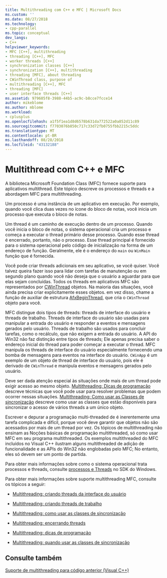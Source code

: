 ```yaml
---
title: Multithreading com C++ e MFC | Microsoft Docs
ms.custom: ''
ms.date: 08/27/2018
ms.technology:
- cpp-parallel
ms.topic: conceptual
dev_langs:
- C++
helpviewer_keywords:
- MFC [C++], multithreading
- threading [C++], MFC
- worker threads [C++]
- synchronization classes [C++]
- synchronization [C++], multithreading
- threading [MFC], about threading
- CWinThread class, purpose of
- multithreading [C++], MFC
- threading [MFC]
- user interface threads [C++]
ms.assetid: 979605f8-3988-44b5-ac9c-b8cce7fcce14
author: mikeblome
ms.author: mblome
ms.workload:
- cplusplus
ms.openlocfilehash: a1f5f1ea1d8d6578b631da772522a0a852d11c89
ms.sourcegitcommit: f7703076b850c717c33d72fb0755fbb2215c5ddc
ms.translationtype: MT
ms.contentlocale: pt-BR
ms.lasthandoff: 08/28/2018
ms.locfileid: "43132188"
---
```

# <a name="multithreading-with-c-and-mfc"></a>Multithread com C++ e MFC
A biblioteca Microsoft Foundation Class (MFC) fornece suporte para aplicativos multithread. Este tópico descreve os processos e threads e a abordagem MFC para multithreading.  
  
Um processo é uma instância de um aplicativo em execução. Por exemplo, quando você clica duas vezes no ícone do bloco de notas, você inicia um processo que executa o bloco de notas.  
  
Um thread é um caminho de execução dentro de um processo. Quando você inicia o bloco de notas, o sistema operacional cria um processo e começa a executar o thread primário desse processo. Quando esse thread é encerrado, portanto, não o processo. Esse thread principal é fornecido para o sistema operacional pelo código de inicialização na forma de um endereço de função. Geralmente, ele é o endereço do `main` ou `WinMain` função que é fornecida.  
  
Você pode criar threads adicionais em seu aplicativo, se você quiser. Você talvez queira fazer isso para lidar com tarefas de manutenção ou em segundo plano quando você não deseja que o usuário a aguardar para que elas sejam concluídas. Todos os threads em aplicativos MFC são representados por [CWinThread](../mfc/reference/cwinthread-class.md) objetos. Na maioria das situações, você ainda precisa criar explicitamente esses objetos. em vez disso, chame a função de auxiliar de estrutura [AfxBeginThread](../mfc/reference/application-information-and-management.md#afxbeginthread), que cria o `CWinThread` objeto para você.  
  
MFC distingue dois tipos de threads: threads de interface do usuário e threads de trabalho. Threads de interface do usuário são usadas para manipular a entrada do usuário e responder a eventos e mensagens gerados pelo usuário. Threads de trabalho são usados para concluir tarefas, como o recálculo, que não exigem a entrada do usuário. A API do Win32 não faz distinção entre tipos de threads; Ele apenas precisa saber o endereço inicial do thread para poder começar a executar o thread. MFC manipula os threads de interface do usuário especialmente fornecendo uma bomba de mensagens para eventos na interface do usuário. `CWinApp` é um exemplo de um objeto de thread de interface do usuário, pois ele é derivado de `CWinThread` e manipula eventos e mensagens gerados pelo usuário.  
  
Deve ser dada atenção especial às situações onde mais de um thread pode exigir acesso ao mesmo objeto. [Multithreading: Dicas de programação](multithreading-programming-tips.md) descreve técnicas que você pode usar para resolver problemas que podem ocorrer nessas situações. [Multithreading: Como usar as Classes de sincronização](multithreading-how-to-use-the-synchronization-classes.md) descreve como usar as classes que estão disponíveis para sincronizar o acesso de vários threads a um único objeto.  
  
Escrever e depurar a programação multi-threaded de é inerentemente uma tarefa complicada e difícil, porque você deve garantir que objetos não são acessados por mais de um thread por vez. Os tópicos de multithreading não ensinam as Noções básicas de programação multithreaded, só como usar MFC em seu programa multithreaded. Os exemplos multithreaded do MFC incluídos no Visual C++ ilustram alguns multithreaded de adição de funcionalidade e as APIs do Win32 não englobadas pelo MFC; No entanto, eles só devem ser um ponto de partida.  
  
Para obter mais informações sobre como o sistema operacional trata processos e threads, consulte [processos e Threads](/windows/desktop/ProcThread/processes-and-threads) no SDK do Windows.  
  
Para obter mais informações sobre suporte multithreading MFC, consulte os tópicos a seguir:  
  
- [Multithreading: criando threads da interface do usuário](multithreading-creating-user-interface-threads.md)  
  
- [Multithreading: criando threads de trabalho](multithreading-creating-worker-threads.md)  
  
- [Multithreading: como usar as classes de sincronização](multithreading-how-to-use-the-synchronization-classes.md)  
  
- [Multithreading: encerrando threads](multithreading-terminating-threads.md)  
  
- [Multithreading: dicas de programação](multithreading-programming-tips.md)  
  
- [Multithreading: quando usar as classes de sincronização](multithreading-when-to-use-the-synchronization-classes.md)  
  
## <a name="see-also"></a>Consulte também  
 
[Suporte de multithreading para código anterior (Visual C++)](multithreading-support-for-older-code-visual-cpp.md)
